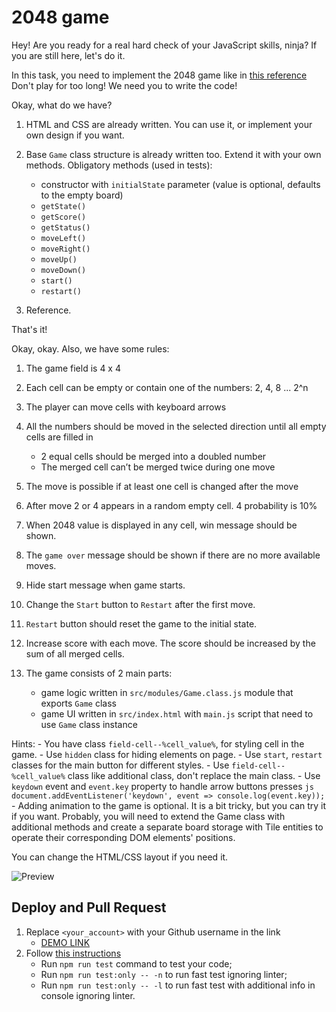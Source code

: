 # 2048 game

Hey! Are you ready for a real hard check of your JavaScript skills, ninja?
If you are still here, let's do it.

In this task, you need to implement the 2048 game like in [this reference](https://play2048.co/)
Don't play for too long! We need you to write the code!

Okay, what do we have?

1) HTML and CSS are already written. You can use it, or implement your own design if you want.

2) Base `Game` class structure is already written too. Extend it with your own methods. Obligatory methods (used in tests):

   - constructor with `initialState` parameter (value is optional, defaults to the empty board)
   - `getState()`
   - `getScore()`
   - `getStatus()`
   - `moveLeft()`
   - `moveRight()`
   - `moveUp()`
   - `moveDown()`
   - `start()`
   - `restart()`

3) Reference.

That's it!

Okay, okay. Also, we have some rules:

1) The game field is 4 x 4
2) Each cell can be empty or contain one of the numbers: 2, 4, 8 ... 2^n
3) The player can move cells with keyboard arrows
4) All the numbers should be moved in the selected direction until all empty cells are filled in
   - 2 equal cells should be merged into a doubled number
   - The merged cell can’t be merged twice during one move
5) The move is possible if at least one cell is changed after the move
6) After move 2 or 4 appears in a random empty cell. 4 probability is 10%
7) When 2048 value is displayed in any cell, win message should be shown.
8) The `game over` message should be shown if there are no more available moves.
9) Hide start message when game starts.
10) Change the `Start` button to `Restart` after the first move.
11) `Restart` button should reset the game to the initial state.
12) Increase score with each move. The score should be increased by the sum of all merged cells.
13) The game consists of 2 main parts:

    - game logic written in `src/modules/Game.class.js` module that exports `Game` class
    - game UI written in `src/index.html` with `main.js` script that need to use `Game` class instance

Hints:
    - You have class `field-cell--%cell_value%`, for styling cell in the game.
    - Use `hidden` class for hiding elements on page.
    - Use `start`, `restart` classes for the main button for different styles.
    - Use `field-cell--%cell_value%` class like additional class, don't replace the main class.
    - Use `keydown` event and `event.key` property to handle arrow buttons presses
    ```js
    document.addEventListener('keydown', event => console.log(event.key));
    ```
    - Adding animation to the game is optional. It is a bit tricky, but you can try it if you want. Probably, you will need to extend the Game class with additional methods and create a separate board storage with Tile entities to operate their corresponding DOM elements' positions.

You can change the HTML/CSS layout if you need it.

![Preview](./src/images/reference.png)

## Deploy and Pull Request

1. Replace `<your_account>` with your Github username in the link
    - [DEMO LINK](https://<your_account>.github.io/js_2048_game/)
2. Follow [this instructions](https://mate-academy.github.io/layout_task-guideline/)
    - Run `npm run test` command to test your code;
    - Run `npm run test:only -- -n` to run fast test ignoring linter;
    - Run `npm run test:only -- -l` to run fast test with additional info in console ignoring linter.
